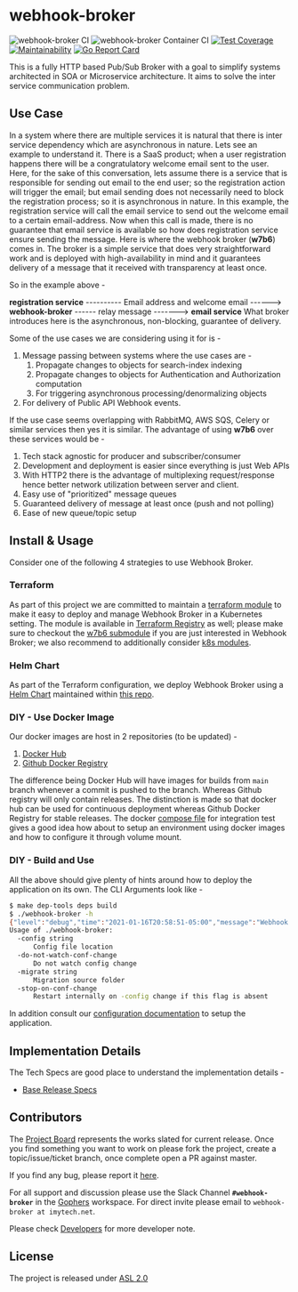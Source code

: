 # webhook-broker

![webhook-broker CI](https://github.com/newscred/webhook-broker/actions/workflows/build.yml/badge.svg)
![webhook-broker Container CI](https://github.com/newscred/webhook-broker/actions/workflows/container-build.yml/badge.svg)
[![Test Coverage](https://api.codeclimate.com/v1/badges/0242f0e077ad68716c26/test_coverage)](https://codeclimate.com/github/newscred/webhook-broker/test_coverage)
[![Maintainability](https://api.codeclimate.com/v1/badges/0242f0e077ad68716c26/maintainability)](https://codeclimate.com/github/newscred/webhook-broker/maintainability)
[![Go Report Card](https://goreportcard.com/badge/github.com/newscred/webhook-broker)](https://goreportcard.com/report/github.com/newscred/webhook-broker)

This is a fully HTTP based Pub/Sub Broker with a goal to simplify systems architected in SOA or Microservice architecture. It aims to solve the inter service communication problem.

## Use Case

In a system where there are multiple services it is natural that there is inter service dependency which are asynchronous in nature. Lets see an example to understand it. There is a SaaS product; when a user registration happens there will be a congratulatory welcome email sent to the user. Here, for the sake of this conversation, lets assume there is a service that is responsible for sending out email to the end user; so the registration action will trigger the email; but email sending does not necessarily need to block the registration process; so it is asynchronous in nature. In this example, the registration service will call the email service to send out the welcome email to a certain email-address. Now when this call is made, there is no guarantee that email service is available so how does registration service ensure sending the message. Here is where the webhook broker (**w7b6**) comes in. The broker is a simple service that does very straightforward work and is deployed with high-availability in mind and it guarantees delivery of a message that it received with transparency at least once.

So in the example above -

**registration service** ---------- Email address and welcome email ------> **webhook-broker** ------ relay message -------> **email service**
What broker introduces here is the asynchronous, non-blocking, guarantee of delivery.

Some of the use cases we are considering using it for is -

1. Message passing between systems where the use cases are -
   1. Propagate changes to objects for search-index indexing
   1. Propagate changes to objects for Authentication and Authorization computation
   1. For triggering asynchronous processing/denormalizing objects
1. For delivery of Public API Webhook events.

If the use case seems overlapping with RabbitMQ, AWS SQS, Celery or similar services then yes it is similar. The advantage of using **w7b6** over these services would be -

1. Tech stack agnostic for producer and subscriber/consumer
1. Development and deployment is easier since everything is just Web APIs
1. With HTTP2 there is the advantage of multiplexing request/response hence better network utilization between server and client.
1. Easy use of "prioritized" message queues
1. Guaranteed delivery of message at least once (push and not polling)
1. Ease of new queue/topic setup

## Install & Usage

Consider one of the following 4 strategies to use Webhook Broker.

### Terraform

As part of this project we are committed to maintain a [terraform module](https://github.com/imyousuf/terraform-aws-webhook-broker) to make it easy to deploy and manage Webhook Broker in a Kubernetes setting. The module is available in [Terraform Registry](https://registry.terraform.io/modules/imyousuf/webhook-broker/aws/latest?tab=inputs) as well; please make sure to checkout the [w7b6 submodule](https://registry.terraform.io/modules/imyousuf/webhook-broker/aws/latest/submodules/w7b6) if you are just interested in Webhook Broker; we also recommend to additionally consider [k8s modules](https://registry.terraform.io/modules/imyousuf/webhook-broker/aws/latest/submodules/kubernetes-goodies).

### Helm Chart

As part of the Terraform configuration, we deploy Webhook Broker using a [Helm Chart](https://artifacthub.io/packages/helm/imytech/webhook-broker-chart) maintained within [this repo](./deploy-pkg/webhook-broker-chart/README.md).

### DIY - Use Docker Image

Our docker images are host in 2 repositories (to be updated) -

1. [Docker Hub](https://hub.docker.com/repository/docker/imyousuf/webhook-broker)
2. [Github Docker Registry](https://github.com/users/imyousuf/packages/container/package/webhook-broker)

The difference being Docker Hub will have images for builds from `main` branch whenever a commit is pushed to the branch. Whereas Github registry will only contain releases. The distinction is made so that docker hub can be used for continuous deployment whereas Github Docker Registry for stable releases. The docker [compose file](https://github.com/imyousuf/webhook-broker/blob/main/docker-compose.integration-test.yaml) for integration test gives a good idea how about to setup an environment using docker images and how to configure it through volume mount.

### DIY - Build and Use

All the above should give plenty of hints around how to deploy the application on its own. The CLI Arguments look like -

```bash
$ make dep-tools deps build
$ ./webhook-broker -h
{"level":"debug","time":"2021-01-16T20:58:51-05:00","message":"Webhook Broker - 0.1-dev"}
Usage of ./webhook-broker:
  -config string
      Config file location
  -do-not-watch-conf-change
      Do not watch config change
  -migrate string
      Migration source folder
  -stop-on-conf-change
      Restart internally on -config change if this flag is absent
```

In addition consult our [configuration documentation](./docs/configuration.md) to setup the application.

## Implementation Details

The Tech Specs are good place to understand the implementation details -

* [Base Release Specs](./docs/tech-specs/basic-spec.md)

## Contributors

The [Project Board](https://github.com/newscred/webhook-broker/projects/1) represents the works slated for current release. Once you find something you want to work on please fork the project, create a topic/issue/ticket branch, once complete open a PR against master.

If you find any bug, please report it [here](https://github.com/newscred/webhook-broker/issues).

For all support and discussion please use the Slack Channel **`#webhook-broker`** in the [Gophers](https://gophers.slack.com/) workspace. For direct invite please email to `webhook-broker at imytech.net`.

Please check [Developers](./docs/developers.md) for more developer note.

## License

The project is released under [ASL 2.0](./LICENSE)
